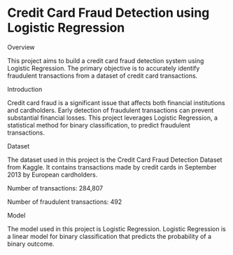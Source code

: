 # Credit Card Fraud Detection using Logistic Regression
Overview

This project aims to build a credit card fraud detection system using Logistic Regression. The primary objective is to accurately identify fraudulent transactions from a dataset of credit card transactions.

Introduction

Credit card fraud is a significant issue that affects both financial institutions and cardholders. Early detection of fraudulent transactions can prevent substantial financial losses. This project leverages Logistic Regression, a statistical method for binary classification, to predict fraudulent transactions.

Dataset

The dataset used in this project is the Credit Card Fraud Detection Dataset from Kaggle. It contains transactions made by credit cards in September 2013 by European cardholders.

Number of transactions: 284,807

Number of fraudulent transactions: 492

Model

The model used in this project is Logistic Regression. Logistic Regression is a linear model for binary classification that predicts the probability of a binary outcome.
